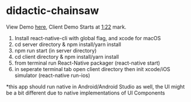 # didactic-chainsaw

View Demo [here](https://youtu.be/5wsNNzGmHo8), Client Demo Starts at [1:22](https://youtu.be/5wsNNzGmHo8?t=1m22s) mark.

1. Install react-native-cli with global flag, and xcode for macOS
2. cd server directory & npm install/yarn install
3. npm run start (in server directory)
4. cd client directory & npm install/yarn install
5. from terminal run React-Native packager (react-native start)
6. in seperate terminal tab open client directory then init xcode/iOS simulator (react-native run-ios)

*this app should run native in Android/Android Studio as well, the UI might be a bit different due to native implementations of UI Components
